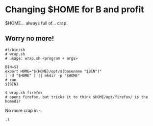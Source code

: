 # Changing $HOME for B and profit

$HOME... always full of... crap.

## Worry no more!

```
#!/bin/sh
# wrap.sh
# usage: wrap.sh <program + args>

BIN=$1
export HOME="${HOME}/opt/$(basename "$BIN")"
[ -d "$HOME" ] || mkdir -p "$HOME"
# run
${BIN}
```

```console
$ wrap.sh firefox
# opens firefox, but tricks it to think $HOME/opt/firefox/ is the homedir
```

No more crap in `~`.

`:)`
